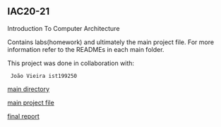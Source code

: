 ## IAC20-21

Introduction To Computer Architecture 

Contains labs(homework) and ultimately the main project file.
For more information refer to the READMEs in each main folder.

This project was done in collaboration with:

```
 João Vieira ist199250
```

[main directory](../main/code)


[main project file](../main/code/src/dino.as)


[final report](../main/code/report/report_final.pdf)